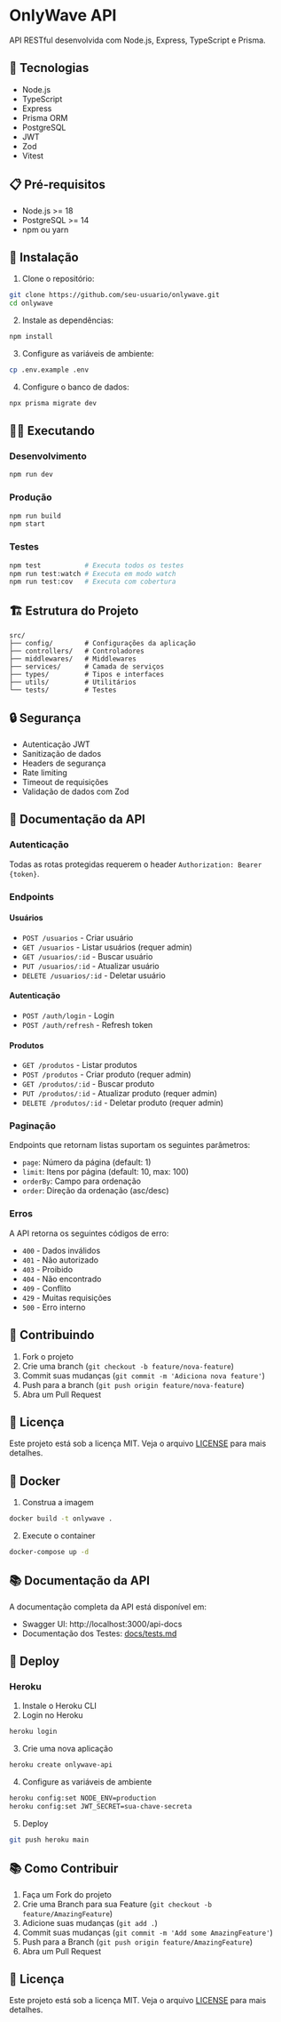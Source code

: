 # OnlyWave API

API RESTful desenvolvida com Node.js, Express, TypeScript e Prisma.

## 🚀 Tecnologias

- Node.js
- TypeScript
- Express
- Prisma ORM
- PostgreSQL
- JWT
- Zod
- Vitest

## 📋 Pré-requisitos

- Node.js >= 18
- PostgreSQL >= 14
- npm ou yarn

## 🔧 Instalação

1. Clone o repositório:
```bash
git clone https://github.com/seu-usuario/onlywave.git
cd onlywave
```

2. Instale as dependências:
```bash
npm install
```

3. Configure as variáveis de ambiente:
```bash
cp .env.example .env
```

4. Configure o banco de dados:
```bash
npx prisma migrate dev
```

## 🏃‍♂️ Executando

### Desenvolvimento
```bash
npm run dev
```

### Produção
```bash
npm run build
npm start
```

### Testes
```bash
npm test           # Executa todos os testes
npm run test:watch # Executa em modo watch
npm run test:cov   # Executa com cobertura
```

## 🏗️ Estrutura do Projeto

```
src/
├── config/        # Configurações da aplicação
├── controllers/   # Controladores
├── middlewares/   # Middlewares
├── services/      # Camada de serviços
├── types/         # Tipos e interfaces
├── utils/         # Utilitários
└── tests/         # Testes
```

## 🔒 Segurança

- Autenticação JWT
- Sanitização de dados
- Headers de segurança
- Rate limiting
- Timeout de requisições
- Validação de dados com Zod

## 📝 Documentação da API

### Autenticação

Todas as rotas protegidas requerem o header `Authorization: Bearer {token}`.

### Endpoints

#### Usuários
- `POST /usuarios` - Criar usuário
- `GET /usuarios` - Listar usuários (requer admin)
- `GET /usuarios/:id` - Buscar usuário
- `PUT /usuarios/:id` - Atualizar usuário
- `DELETE /usuarios/:id` - Deletar usuário

#### Autenticação
- `POST /auth/login` - Login
- `POST /auth/refresh` - Refresh token

#### Produtos
- `GET /produtos` - Listar produtos
- `POST /produtos` - Criar produto (requer admin)
- `GET /produtos/:id` - Buscar produto
- `PUT /produtos/:id` - Atualizar produto (requer admin)
- `DELETE /produtos/:id` - Deletar produto (requer admin)

### Paginação

Endpoints que retornam listas suportam os seguintes parâmetros:

- `page`: Número da página (default: 1)
- `limit`: Itens por página (default: 10, max: 100)
- `orderBy`: Campo para ordenação
- `order`: Direção da ordenação (asc/desc)

### Erros

A API retorna os seguintes códigos de erro:

- `400` - Dados inválidos
- `401` - Não autorizado
- `403` - Proibido
- `404` - Não encontrado
- `409` - Conflito
- `429` - Muitas requisições
- `500` - Erro interno

## 🤝 Contribuindo

1. Fork o projeto
2. Crie uma branch (`git checkout -b feature/nova-feature`)
3. Commit suas mudanças (`git commit -m 'Adiciona nova feature'`)
4. Push para a branch (`git push origin feature/nova-feature`)
5. Abra um Pull Request

## 📄 Licença

Este projeto está sob a licença MIT. Veja o arquivo [LICENSE](LICENSE) para mais detalhes.

## 🐳 Docker

1. Construa a imagem
```bash
docker build -t onlywave .
```

2. Execute o container
```bash
docker-compose up -d
```

## 📚 Documentação da API

A documentação completa da API está disponível em:

- Swagger UI: http://localhost:3000/api-docs
- Documentação dos Testes: [docs/tests.md](docs/tests.md)

## 🚀 Deploy

### Heroku
1. Instale o Heroku CLI
2. Login no Heroku
```bash
heroku login
```
3. Crie uma nova aplicação
```bash
heroku create onlywave-api
```
4. Configure as variáveis de ambiente
```bash
heroku config:set NODE_ENV=production
heroku config:set JWT_SECRET=sua-chave-secreta
```
5. Deploy
```bash
git push heroku main
```

## 📚 Como Contribuir

1. Faça um Fork do projeto
2. Crie uma Branch para sua Feature (`git checkout -b feature/AmazingFeature`)
3. Adicione suas mudanças (`git add .`)
4. Commit suas mudanças (`git commit -m 'Add some AmazingFeature'`)
5. Push para a Branch (`git push origin feature/AmazingFeature`)
6. Abra um Pull Request

## 📝 Licença

Este projeto está sob a licença MIT. Veja o arquivo [LICENSE](LICENSE) para mais detalhes.